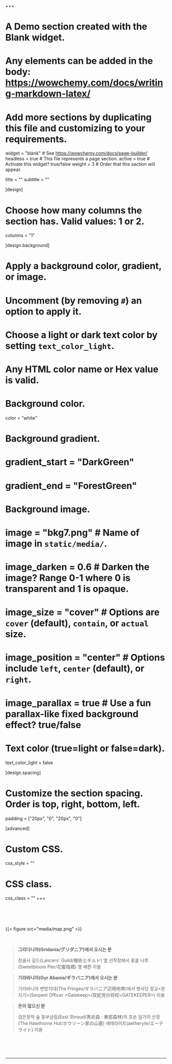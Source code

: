 +++
# A Demo section created with the Blank widget.
# Any elements can be added in the body: https://wowchemy.com/docs/writing-markdown-latex/
# Add more sections by duplicating this file and customizing to your requirements.

widget = "blank"  # See https://wowchemy.com/docs/page-builder/
headless = true  # This file represents a page section.
active = true  # Activate this widget? true/false
weight = 3  # Order that this section will appear.

title = ""
subtitle = ""

[design]
  # Choose how many columns the section has. Valid values: 1 or 2.
  columns = "1"

[design.background]
  # Apply a background color, gradient, or image.
  #   Uncomment (by removing `#`) an option to apply it.
  #   Choose a light or dark text color by setting `text_color_light`.
  #   Any HTML color name or Hex value is valid.

  # Background color.
  color = "white"

  # Background gradient.
  # gradient_start = "DarkGreen"
  # gradient_end = "ForestGreen"

  # Background image.
  # image = "bkg7.png"  # Name of image in `static/media/`.
  # image_darken = 0.6  # Darken the image? Range 0-1 where 0 is transparent and 1 is opaque.
  # image_size = "cover"  #  Options are `cover` (default), `contain`, or `actual` size.
  # image_position = "center"  # Options include `left`, `center` (default), or `right`.
  # image_parallax = true  # Use a fun parallax-like fixed background effect? true/false

  # Text color (true=light or false=dark).
  text_color_light = false

[design.spacing]
  # Customize the section spacing. Order is top, right, bottom, left.
  padding = ["20px", "0", "20px", "0"]

[advanced]
 # Custom CSS. 
 css_style = ""

 # CSS class.
 css_class = ""
+++

<br>
<br>
<br>

{{< figure src="media/map.png" >}}

<br>

> **그리다니아(Gridania/グリダニア)에서 오시는 분**
>
> 창술사 길드(Lancers' Guild/槍術士ギルド) 옆 선착장에서 꽃꿀 나루(Sweetbloom Pier/花蜜桟橋) 행 배편 이용

> **기라바니아(Gyr Abania/ギラバニア)에서 오시는 분**
>
> 기라바니아 변방지대(The Fringes/ギラバニア辺境地帯)에서 쌍사당 장교<문지기>(Serpent Officer \<Gatekeep>/双蛇党の将校\<GATEKEEPER>) 이용

> **돈이 많으신 분**
>
> 검은장막 숲 동부삼림(East Shroud/黒衣森 : 東部森林)의 호손 일가의 산장(The Hawthorne Hut/ホウソーン家の山塞) 에테라이트(aetheryte/エーテライト) 이용


<br>
<br>
<br>

---

